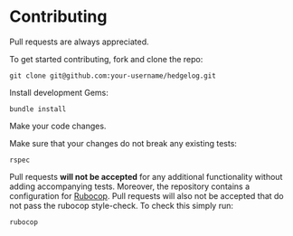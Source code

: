 # Contributing

Pull requests are always appreciated.

To get started contributing, fork and clone the repo:

```
git clone git@github.com:your-username/hedgelog.git
```

Install development Gems:

```
bundle install
```

Make your code changes.

Make sure that your changes do not break any existing tests:

```
rspec
```

Pull requests **will not be accepted** for any additional functionality without adding accompanying tests. Moreover, the repository contains a configuration for [Rubocop](https://github.com/bbatsov/rubocop). Pull requests will also not be accepted that do not pass the rubocop style-check. To check this simply run:

```
rubocop
```
